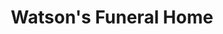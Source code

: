 ---
title: "Watson's Funeral Home"
url: /millsboro/watsons-funeral-home/
shop: funeral directors
---